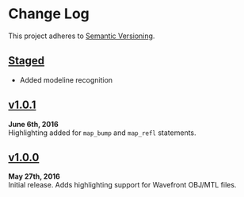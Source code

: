 Change Log
==========

This project adheres to [Semantic Versioning](http://semver.org).


[Staged]
------------------------------------------------------------------------
* Added modeline recognition


[v1.0.1]
------------------------------------------------------------------------
**June 6th, 2016**  
Highlighting added for `map_bump` and `map_refl` statements.


[v1.0.0]
------------------------------------------------------------------------
**May 27th, 2016**  
Initial release. Adds highlighting support for Wavefront OBJ/MTL files.


[Referenced links]:_____________________________________________________
[Staged]: ../../compare/v1.0.1...HEAD
[v1.0.1]: https://github.com/Alhadis/language-wavefront/releases/v1.0.1
[v1.0.0]: https://github.com/Alhadis/language-wavefront/releases/v1.0.0
